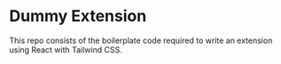 # Dummy Extension

This repo consists of the boilerplate code required to write an extension using React with Tailwind CSS.
